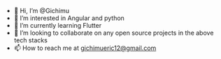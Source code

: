 - 👋 Hi, I’m @Gichimu
- 👀 I’m interested in Angular and python
- 🌱 I’m currently learning Flutter
- 💞️ I’m looking to collaborate on any open source projects in the above tech stacks
- 📫 How to reach me at gichimueric12@gmail.com

<!---
Gichimu/Gichimu is a ✨ special ✨ repository because its `README.md` (this file) appears on your GitHub profile.
You can click the Preview link to take a look at your changes.
--->
